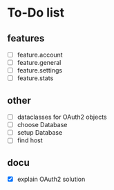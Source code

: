 # To-Do list

## features

- [ ] feature.account
- [ ] feature.general
- [ ] feature.settings
- [ ] feature.stats

## other

- [ ] dataclasses for OAuth2 objects
- [ ] choose Database
- [ ] setup Database
- [ ] find host

## docu

- [x] explain OAuth2 solution
